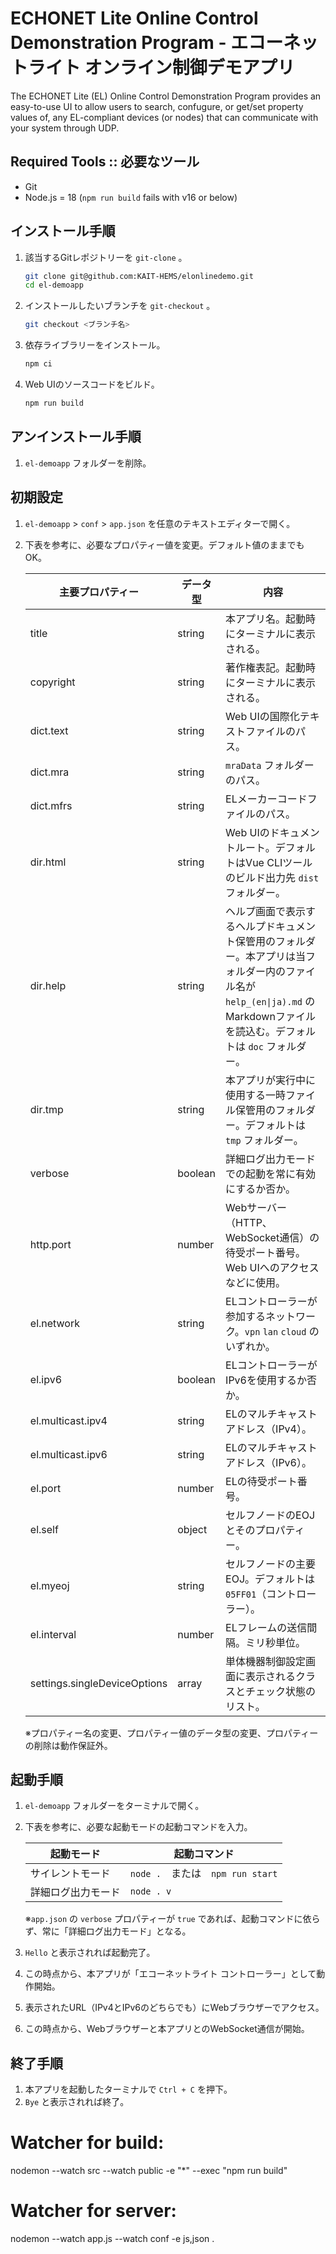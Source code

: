 # ECHONET Lite Online Control Demonstration Program - エコーネットライト オンライン制御デモアプリ

The ECHONET Lite (EL) Online Control Demonstration Program provides an easy-to-use UI to allow users to search, confugure, or get/set property values of, any EL-compliant devices (or nodes) that can communicate with your system through UDP.

## Required Tools :: 必要なツール

* Git
* Node.js = 18 (`npm run build` fails with v16 or below)

## インストール手順

1. 該当するGitレポジトリーを `git-clone` 。

   ```bash
   git clone git@github.com:KAIT-HEMS/elonlinedemo.git
   cd el-demoapp
   ```

2. インストールしたいブランチを `git-checkout` 。

   ```bash
   git checkout <ブランチ名>
   ```

3. 依存ライブラリーをインストール。

   ```bash
   npm ci
   ```

4. Web UIのソースコードをビルド。

   ```bash
   npm run build
   ```

## アンインストール手順

1. `el-demoapp` フォルダーを削除。

## 初期設定

1. `el-demoapp` > `conf` > `app.json` を任意のテキストエディターで開く。

2. 下表を参考に、必要なプロパティー値を変更。デフォルト値のままでもOK。

   | 主要プロパティー | データ型 | 内容 |
   | --- | --- | --- |
   | title | string | 本アプリ名。起動時にターミナルに表示される。 |
   | copyright | string | 著作権表記。起動時にターミナルに表示される。 |
   | dict.text | string | Web UIの国際化テキストファイルのパス。 |
   | dict.mra | string | `mraData` フォルダーのパス。 |
   | dict.mfrs | string | ELメーカーコードファイルのパス。 |
   | dir.html | string | Web UIのドキュメントルート。デフォルトはVue CLIツールのビルド出力先 `dist` フォルダー。 |
   | dir.help | string | ヘルプ画面で表示するヘルプドキュメント保管用のフォルダー。本アプリは当フォルダー内のファイル名が `help_(en\|ja).md` のMarkdownファイルを読込む。デフォルトは `doc` フォルダー。 |
   | dir.tmp | string | 本アプリが実行中に使用する一時ファイル保管用のフォルダー。デフォルトは `tmp` フォルダー。 |
   | verbose | boolean | 詳細ログ出力モードでの起動を常に有効にするか否か。 |
   | http.port | number | Webサーバー（HTTP、WebSocket通信）の待受ポート番号。Web UIへのアクセスなどに使用。 |
   | el.network | string | ELコントローラーが参加するネットワーク。`vpn` `lan` `cloud` のいずれか。 |
   | el.ipv6 | boolean | ELコントローラーがIPv6を使用するか否か。 |
   | el.multicast.ipv4 | string | ELのマルチキャストアドレス（IPv4）。 |
   | el.multicast.ipv6 | string | ELのマルチキャストアドレス（IPv6）。 |
   | el.port | number | ELの待受ポート番号。 |
   | el.self | object | セルフノードのEOJとそのプロパティー。 |
   | el.myeoj | string | セルフノードの主要EOJ。デフォルトは `05FF01`（コントローラー）。 |
   | el.interval | number | ELフレームの送信間隔。ミリ秒単位。 |
   | settings.singleDeviceOptions | array | 単体機器制御設定画面に表示されるクラスとチェック状態のリスト。 |

   ※プロパティー名の変更、プロパティー値のデータ型の変更、プロパティーの削除は動作保証外。

## 起動手順

1. `el-demoapp` フォルダーをターミナルで開く。

2. 下表を参考に、必要な起動モードの起動コマンドを入力。

   | 起動モード         | 起動コマンド                      |
   | ------------------ | --------------------------------- |
   | サイレントモード   | `node .`　または　`npm run start` |
   | 詳細ログ出力モード | `node . v`                        |

   ※`app.json` の `verbose` プロパティーが `true` であれば、起動コマンドに依らず、常に「詳細ログ出力モード」となる。

3. `Hello` と表示されれば起動完了。

4. この時点から、本アプリが「エコーネットライト コントローラー」として動作開始。

5. 表示されたURL（IPv4とIPv6のどちらでも）にWebブラウザーでアクセス。

6. この時点から、Webブラウザーと本アプリとのWebSocket通信が開始。

## 終了手順

1. 本アプリを起動したターミナルで `Ctrl + C` を押下。
2. `Bye` と表示されれば終了。


# Watcher for build:
nodemon --watch src --watch public -e "*" --exec "npm run build"
# Watcher for server:
nodemon --watch app.js --watch conf -e js,json .

